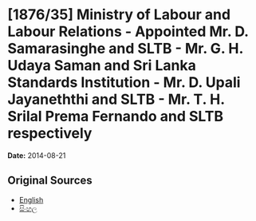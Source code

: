 # [1876/35] Ministry of Labour and Labour Relations - Appointed Mr. D. Samarasinghe and SLTB - Mr. G. H. Udaya Saman and Sri Lanka Standards Institution - Mr. D. Upali Jayaneththi and SLTB - Mr. T. H. Srilal Prema Fernando and SLTB respectively

**Date:** 2014-08-21

## Original Sources

- [English](https://documents.gov.lk/view/extra-gazettes/2014/8/1876-35_E.pdf)
- [සිංහල](https://documents.gov.lk/view/extra-gazettes/2014/8/1876-35_S.pdf)
